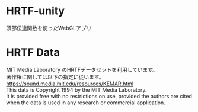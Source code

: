 ﻿# HRTF-unity
頭部伝達関数を使ったWebGLアプリ

# HRTF Data
MIT Media Laboratory のHRTFデータセットを利用しています。  
著作権に関しては以下の指定に従います。
https://sound.media.mit.edu/resources/KEMAR.html  
This data is Copyright 1994 by the MIT Media Laboratory.   
It is provided free with no restrictions on use, provided the authors are cited when the data is used in any research or commercial application.   
